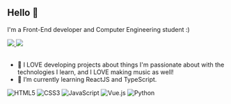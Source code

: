 <!---
- 👋 Hi, I’m @chapacais
- 👀 I’m interested in ...
- 🌱 I’m currently learning ...
- 💞️ I’m looking to collaborate on ...
- 📫 How to reach me ...


chapacais/chapacais is a ✨ special ✨ repository because its `README.md` (this file) appears on your GitHub profile.
You can click the Preview link to take a look at your changes.
--->

## Hello 👋

I'm a Front-End developer and Computer Engineering student :)

<a href="https://www.linkedin.com/in/pedro-chapacais/" target="_blank">
  <img src="https://img.shields.io/badge/LinkedIn-0077B5?style=flat&logo=linkedin&logoColor=white">
</a>
<a href="mailto:pedro.flch@gmail.com" target="_blank">
  <img src="https://img.shields.io/badge/Gmail-D14836?style=flat&logo=gmail&logoColor=white">
</a>

<br>
<br>

- 👀 I LOVE developing projects about things I'm passionate about with the technologies I learn, and I LOVE making music as well!
- 🌱 I’m currently learning ReactJS and TypeScript.

![HTML5](https://img.shields.io/badge/HTML5-E34F26?style=flat&logo=html5&logoColor=white)
![CSS3](https://img.shields.io/badge/CSS3-1572B6?style=flat&logo=css3&logoColor=white)
![JavaScript](https://img.shields.io/badge/JavaScript-F7DF1E?style=flat&logo=javascript&logoColor=black)
![Vue.js](https://img.shields.io/badge/Vue.js-35495E?style=flat&logo=vue.js&logoColor=4FC08D)
![Python](https://img.shields.io/badge/Python-14354C?style=flat&logo=python&logoColor=white)
